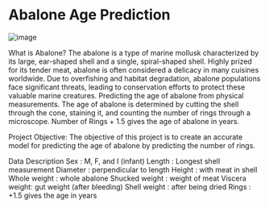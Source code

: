 # Abalone Age Prediction
![image](https://github.com/ArathiPullott/Abalone_age_prediction/assets/120770265/b5a02644-589b-4199-837a-9328341cfade)

What is Abalone?
The abalone is a type of marine mollusk characterized by its large, ear-shaped shell and a single, spiral-shaped shell. Highly prized for its tender meat, abalone is often considered a delicacy in many cuisines worldwide. Due to overfishing and habitat degradation, abalone populations face significant threats, leading to conservation efforts to protect these valuable marine creatures. Predicting the age of abalone from physical measurements. The age of abalone is determined by cutting the shell through the cone, staining it, and counting the number of rings through a microscope. Number of Rings + 1.5 gives the age of abalone in years.

Project Objective:
The objective of this project is to create an accurate model for predicting the age of abalone by predicting the number of rings.

Data Description
Sex : M, F, and I (infant)
Length : Longest shell measurement
Diameter : perpendicular to length
Height : with meat in shell
Whole weight : whole abalone
Shucked weight : weight of meat
Viscera weight: gut weight (after bleeding)
Shell weight : after being dried
Rings : +1.5 gives the age in years

